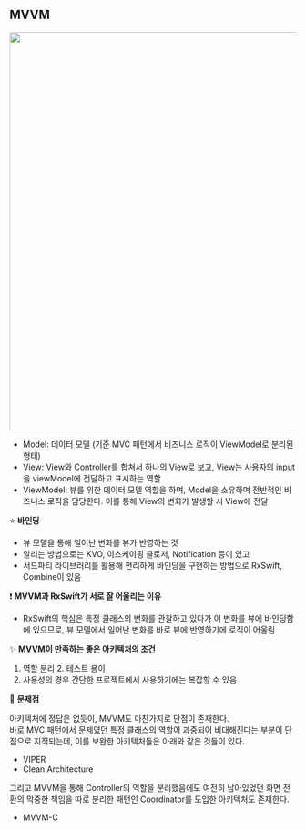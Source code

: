 ## MVVM

<img src="https://github.com/yurrrri/iOS_Architecture_Pattern/assets/37764504/d91f6996-ea27-46e9-905d-fd2e1be6bd8f" width="700"/>

- Model: 데이터 모델 (기준 MVC 패턴에서 비즈니스 로직이 ViewModel로 분리된 형태)
- View: View와 Controller를 합쳐서 하나의 View로 보고, View는 사용자의 input을 viewModel에 전달하고 표시하는 역할
- ViewModel: 뷰를 위한 데이터 모델 역할을 하며, Model을 소유하며 전반적인 비즈니스 로직을 담당한다. 이를 통해 View의 변화가 발생할 시 View에 전달

⭐️ **바인딩** <br/>

- 뷰 모델을 통해 일어난 변화를 뷰가 반영하는 것
- 알리는 방법으로는 KVO, 이스케이핑 클로저, Notification 등이 있고
- 서드파티 라이브러리를 활용해 편리하게 바인딩을 구현하는 방법으로 RxSwift, Combine이 있음

❗️ **MVVM과 RxSwift가 서로 잘 어울리는 이유** <br/>
- RxSwift의 핵심은 특정 클래스의 변화를 관찰하고 있다가 이 변화를 뷰에 바인딩함에 있으므로, 뷰 모델에서 일어난 변화를 바로 뷰에 반영하기에 로직이 어울림


✨ **MVVM이 만족하는 좋은 아키텍처의 조건** <br/>

1. 역할 분리 2. 테스트 용이
3. 사용성의 경우 간단한 프로젝트에서 사용하기에는 복잡할 수 있음



🚨 **문제점** 

아키텍처에 정답은 없듯이, MVVM도 마찬가지로 단점이 존재한다. <br/>
바로 MVC 패턴에서 문제였던 특정 클래스의 역할이 과중되어 비대해진다는 부분이 단점으로 지적되는데, 이를 보완한 아키텍처들은 아래와 같은 것들이 있다.

- VIPER
- Clean Architecture

그리고 MVVM을 통해 Controller의 역할을 분리했음에도 여전히 남아있었던 화면 전환의 막중한 책임을 따로 분리한 패턴인 Coordinator를 도입한 아키텍처도 존재한다.
- MVVM-C

